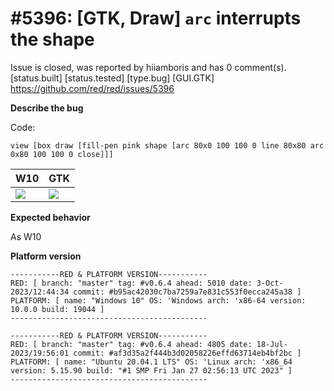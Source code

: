 
#5396: [GTK, Draw] `arc` interrupts the shape
================================================================================
Issue is closed, was reported by hiiamboris and has 0 comment(s).
[status.built] [status.tested] [type.bug] [GUI.GTK]
<https://github.com/red/red/issues/5396>

**Describe the bug**

Code:
```
view [box draw [fill-pen pink shape [arc 80x0 100 100 0 line 80x80 arc 0x80 100 100 0 close]]]
```
| W10 | GTK |
|-|-|
| ![](https://i.gyazo.com/0341d5757a4923c3266c8a1e71bdd9e3.png) | ![](https://i.gyazo.com/e846d8ae447edd309c1f42c6126206a9.png) |

**Expected behavior**

As W10

**Platform version**

```
-----------RED & PLATFORM VERSION----------- 
RED: [ branch: "master" tag: #v0.6.4 ahead: 5010 date: 3-Oct-2023/12:44:34 commit: #b95ac42030c7ba7259a7e831c553f0ecca245a38 ]
PLATFORM: [ name: "Windows 10" OS: 'Windows arch: 'x86-64 version: 10.0.0 build: 19044 ]
--------------------------------------------

-----------RED & PLATFORM VERSION-----------
RED: [ branch: "master" tag: #v0.6.4 ahead: 4805 date: 18-Jul-2023/19:56:01 commit: #af3d35a2f444b3d02058226effd63714eb4bf2bc ]
PLATFORM: [ name: "Ubuntu 20.04.1 LTS" OS: 'Linux arch: 'x86_64 version: 5.15.90 build: "#1 SMP Fri Jan 27 02:56:13 UTC 2023" ]
--------------------------------------------
````


